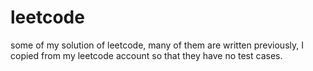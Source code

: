 # leetcode
some of my solution of leetcode, many of them are written previously, I copied from my leetcode account so that they have no test cases.
